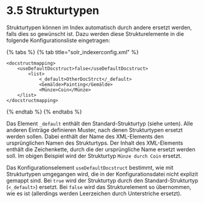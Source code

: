 # 3.5 Strukturtypen

Strukturtypen können im Index automatisch durch andere ersetzt werden, falls dies so gewünscht ist. Dazu werden diese Strukturelemente in die folgende Konfigurationsliste eingetragen:  


{% tabs %}
{% tab title="solr\_indexerconfig.xml" %}
```markup
<docstructmapping>
    <useDefaultDocstruct>false</useDefaultDocstruct>
        <list>
            <_default>OtherDocStrct</_default>
            <Gemälde>Painting</Gemälde>
            <Münze>Coin</Münze>
    </list>
</docstructmapping>
```
{% endtab %}
{% endtabs %}

Das Element `_default` enthält den Standard-Strukturtyp \(siehe unten\). Alle anderen Einträge definieren Muster, nach denen Strukturtypen ersetzt werden sollen. Dabei enthält der Name des XML-Elements den ursprünglichen Namen des Strukturtyps. Der Inhalt des XML-Elements enthält die Zeichenkette, durch die der ursprüngliche Name ersetzt werden soll. Im obigen Beispiel wird der Strukturtyp `Münze durch Coin` ersetzt.

Das Konfigurationselement `useDefaultDocstruct` bestimmt, wie mit Strukturtypen umgegangen wird, die in der Konfigurationsdatei nicht explizit gemappt sind. Bei `true` wird der Strukturtyp durch den Standard-Strukturtyp \(`<_default>`\) ersetzt. Bei `false` wird das Strukturelement so übernommen, wie es ist \(allerdings werden Leerzeichen durch Unterstriche ersetzt\).  


